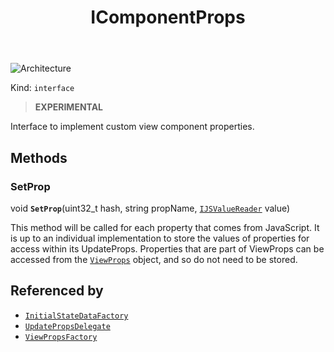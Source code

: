 ﻿---
id: IComponentProps
title: IComponentProps
---

![Architecture](https://img.shields.io/badge/architecture-new_only-blue)

Kind: `interface`

> **EXPERIMENTAL**

Interface to implement custom view component properties.

## Methods
### SetProp
void **`SetProp`**(uint32_t hash, string propName, [`IJSValueReader`](IJSValueReader) value)

This method will be called for each property that comes from JavaScript.  It is up to an individual implementation to store the values of properties for access within its UpdateProps.  Properties that are part of ViewProps can be accessed from the [`ViewProps`](ViewProps) object, and so do not need to be stored.

## Referenced by
- [`InitialStateDataFactory`](InitialStateDataFactory)
- [`UpdatePropsDelegate`](UpdatePropsDelegate)
- [`ViewPropsFactory`](ViewPropsFactory)

